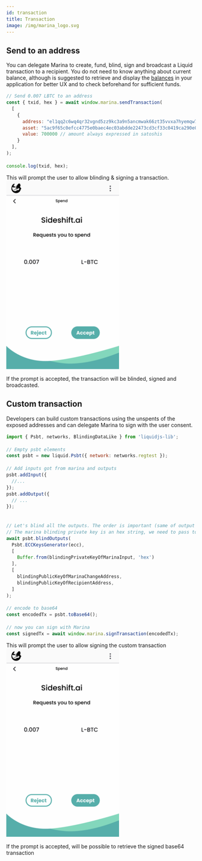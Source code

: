 ```yaml
---
id: transaction
title: Transaction
image: /img/marina_logo.svg
---
```


## Send to an address

You can delegate Marina to create, fund, blind, sign and broadcast a Liquid transaction to a recipient. You do not need to know anything about current balance, although is suggested to retrieve and display the [balances](balances.md) in your application for better UX and to check beforehand for sufficient funds.


```js
// Send 0.007 LBTC to an address
const { txid, hex } = await window.marina.sendTransaction(
  [
    {
      address: "el1qq2c6wq4qr32vgnd5zz9kc3a9n5ancmwak66zt35vvxa7hyemqw773mtlp8z0mmwm6y5tfcq53qv5y9rfq83kqfwwquxvepy6g", // the address of the recipient
      asset: "5ac9f65c0efcc4775e0baec4ec03abdde22473cd3cf33c0419ca290e0751b225", // the asset to send
      value: 700000 // amount always expressed in satoshis
    }
  ],
);

console.log(txid, hex);
```

This will prompt the user to allow blinding & signing a transaction.
<img src="/img/marina_spend.png" alt="Marina Spend" width="300"/>

If the prompt is accepted, the transaction will be blinded, signed and broadcasted.



## Custom transaction

Developers can build custom transactions using the unspents of the exposed addresses and can delegate Marina to sign with the user consent.

```js
import { Psbt, networks, BlindingDataLike } from 'liquidjs-lib';

// Empty psbt elements
const psbt = new liquid.Psbt({ network: networks.regtest });

// Add inputs got from marina and outputs
psbt.addInput({
  //...
});
psbt.addOutput({
  // ...
});


// Let's blind all the outputs. The order is important (same of output and some blinding key)
// The marina blinding private key is an hex string, we need to pass to Buffer.
await psbt.blindOutputs(
  Psbt.ECCKeysGenerator(ecc),
  [
    Buffer.from(blindingPrivateKeyOfMarinaInput, 'hex')
  ],
  [
    blindingPublicKeyOfMarinaChangeAddress,
    blindingPublicKeyOfRecipientAddress,
  ]
);

// encode to base64
const encodedTx = psbt.toBase64();

// now you can sign with Marina
const signedTx = await window.marina.signTransaction(encodedTx);
```


This will prompt the user to allow signing the custom transaction
<img src="/img/marina_spend.png" alt="Marina Spend" width="300"/>

If the prompt is accepted, will be possible to retrieve the signed base64 transaction


